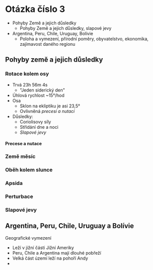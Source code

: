 # Otázka číslo 3
- Pohyby Země a jejich důsledky
	- Pohyby Země a jejich důsledky, slapové jevy
- Argentina, Peru, Chile, Uruguay, Bolívie
	- Poloha a vymezení, přírodní poměry, obyvatelstvo, ekonomika, zajímavost daného regionu

## Pohyby země a jejich důsledky

### Rotace kolem osy
- Trvá 23h 56m 4s
	- "Jeden siderický den"
- Úhlová rychlost ~15°/hod
- Osa
	- Sklon na ekliptiku je asi 23,5°
	- Ovlivněná *precesí a nutací*
- Důsledky:
	- Coriolisovy síly
	- Střídání dne a noci
	- *Slapové jevy*
#### Precese a nutace
### Země měsíc
### Oběh kolem slunce
### Apsida
### Perturbace
### Slapové jevy

## Argentina, Peru, Chile, Uruguay a Bolívie
Geografické vymezení
- Leží v jižní části Jižní Ameriky
- Peru, Chile a Argentina mají dlouhé pobřeží
- Velká část území leží na pohoří Andy
- 